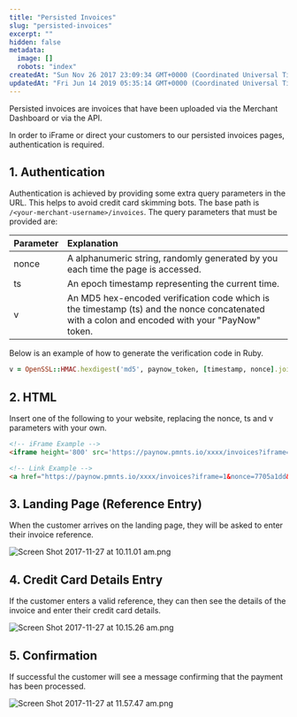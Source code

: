 ```yaml
---
title: "Persisted Invoices"
slug: "persisted-invoices"
excerpt: ""
hidden: false
metadata: 
  image: []
  robots: "index"
createdAt: "Sun Nov 26 2017 23:09:34 GMT+0000 (Coordinated Universal Time)"
updatedAt: "Fri Jun 14 2019 05:35:14 GMT+0000 (Coordinated Universal Time)"
---
```

Persisted invoices are invoices that have been uploaded via the Merchant Dashboard or via the API.

In order to iFrame or direct your customers to our persisted invoices pages, authentication is required.

## 1. Authentication

Authentication is achieved by providing some extra query parameters in the URL. This helps to avoid credit card skimming bots. The base path is `/<your-merchant-username>/invoices`. The query parameters that must be provided are:

| Parameter | Explanation                                                                                                                                    |
| :-------- | :--------------------------------------------------------------------------------------------------------------------------------------------- |
| nonce     | A alphanumeric string, randomly generated by you each time the page is accessed.                                                               |
| ts        | An epoch timestamp representing the current time.                                                                                              |
| v         | An MD5 hex-encoded verification code which is the timestamp (ts) and the nonce concatenated with a colon and encoded with your "PayNow" token. |

Below is an example of how to generate the verification code in Ruby.

```ruby
v = OpenSSL::HMAC.hexdigest('md5', paynow_token, [timestamp, nonce].join(':'))
```

## 2. HTML

Insert one of the following to your website, replacing the nonce, ts and v parameters with your own.

```html
<!-- iFrame Example -->
<iframe height='800' src='https://paynow.pmnts.io/xxxx/invoices?iframe=1&nonce=7705a1dd&ts=1511737426&v=8f14f3f99769ce96b2488dc4a1350ff8' width='600'></iframe>

<!-- Link Example -->
<a href="https://paynow.pmnts.io/xxxx/invoices?iframe=1&nonce=7705a1dd&ts=1511737426&v=8f14f3f99769ce96b2488dc4a1350ff8">Pay Now</a>
```

## 3. Landing Page (Reference Entry)

When the customer arrives on the landing page, they will be asked to enter their invoice reference.

![](https://files.readme.io/cbd6f9c-Screen_Shot_2017-11-27_at_10.11.01_am.png "Screen Shot 2017-11-27 at 10.11.01 am.png")

## 4. Credit Card Details Entry

If the customer enters a valid reference, they can then see the details of the invoice and enter their credit card details.

![](https://files.readme.io/5816fb5-Screen_Shot_2017-11-27_at_10.15.26_am.png "Screen Shot 2017-11-27 at 10.15.26 am.png")

## 5. Confirmation

If successful the customer will see a message confirming that the payment has been processed.

![](https://files.readme.io/b845f7b-Screen_Shot_2017-11-27_at_11.57.47_am.png "Screen Shot 2017-11-27 at 11.57.47 am.png")
